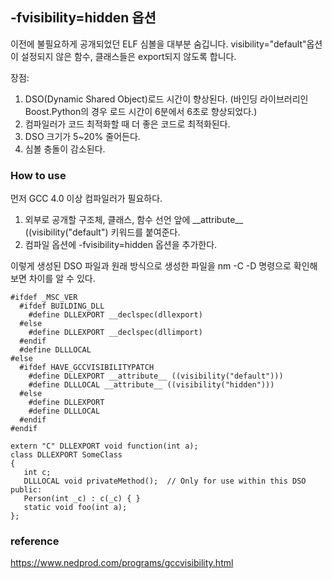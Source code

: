 
## -fvisibility=hidden 옵션

이전에 불필요하게 공개되었던 ELF 심볼을 대부분 숨깁니다.
visibility="default"옵션이 설정되지 않은 함수, 클래스들은 export되지 않도록 합니다.

장점:
1. DSO(Dynamic Shared Object)로드 시간이 향상된다. (바인딩 라이브러리인 Boost.Python의 경우 로드 시간이 6분에서 6초로 향상되었다.)
2. 컴파일러가 코드 최적화할 때 더 좋은 코드로 최적화된다.
3. DSO 크기가 5~20% 줄어든다.
4. 심볼 충돌이 감소된다.


### How to use

먼저 GCC 4.0 이상 컴파일러가 필요하다.

1. 외부로 공개할 구조체, 클래스, 함수 선언 앞에 \_\_attribute\_\_ ((visibility("default") 키워드를 붙여준다.
2. 컴파일 옵션에 -fvisibility=hidden 옵션을 추가한다.
   
이렇게 생성된 DSO 파일과 원래 방식으로 생성한 파일을 nm -C -D 명령으로 확인해보면 차이를 알 수 있다.

```
#ifdef _MSC_VER
  #ifdef BUILDING_DLL
    #define DLLEXPORT __declspec(dllexport)
  #else
    #define DLLEXPORT __declspec(dllimport)
  #endif
  #define DLLLOCAL
#else
  #ifdef HAVE_GCCVISIBILITYPATCH
    #define DLLEXPORT __attribute__ ((visibility("default")))
    #define DLLLOCAL __attribute__ ((visibility("hidden")))
  #else
    #define DLLEXPORT
    #define DLLLOCAL
  #endif
#endif

extern "C" DLLEXPORT void function(int a);
class DLLEXPORT SomeClass
{
   int c;
   DLLLOCAL void privateMethod();  // Only for use within this DSO
public:
   Person(int _c) : c(_c) { }
   static void foo(int a);
};
```

### reference
https://www.nedprod.com/programs/gccvisibility.html
